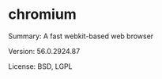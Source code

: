 #		chromium
 
Summary:	A fast webkit-based web browser
 
Version:	56.0.2924.87
 
License:	BSD, LGPL
 
